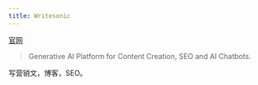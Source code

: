 ```yaml
---
title: Writesonic
---
```

[官网](https://writesonic.com/)
> Generative AI Platform for Content Creation, SEO and AI Chatbots.

写营销文，博客，SEO。